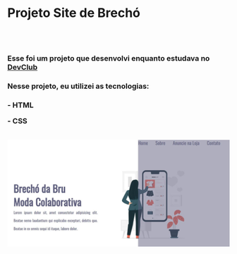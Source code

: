 <h1>Projeto Site de Brechó</h1>
<br>
<br>
<h3>Esse foi um projeto que desenvolvi enquanto estudava no <a href="https://rodolfomori.com.br/devclub">DevClub</a></h3>
<h3>Nesse projeto, eu utilizei as tecnologias:
<br>
<h3>
  <p>- HTML </p>
  <p>- CSS </p>
</h3>
<br>
<img src="https://github.com/Bru-Medeiros/Projeto-2-Brecho/blob/master/assets/Desktop.JPG?raw=true" />
